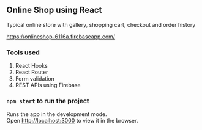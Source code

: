 ## Online Shop using React
Typical online store with gallery, shopping cart, checkout and order history

https://onlineshop-6116a.firebaseapp.com/ 

### Tools used
1. React Hooks
2. React Router
3. Form validation
4. REST APIs using Firebase


### `npm start` to run the project

Runs the app in the development mode.<br />
Open [http://localhost:3000](http://localhost:3000) to view it in the browser.
